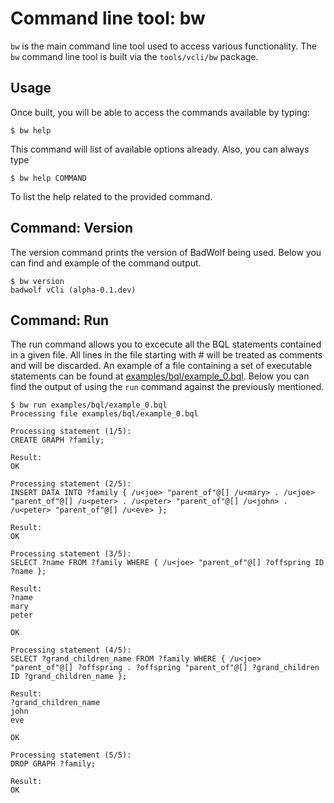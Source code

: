 # Command line tool: bw

`bw` is the main command line tool used to access various functionality.
The `bw` command line tool is built via the `tools/vcli/bw` package.

## Usage

Once built, you will be able to access the commands available by typing:

```
$ bw help
```

This command will list of available options already. Also, you can always type

```
$ bw help COMMAND
```

To list the help related to the provided command.

## Command: Version

The version command prints the version of BadWolf being used. Below you can
find and example of the command output.

```
$ bw version
badwolf vCli (alpha-0.1.dev)
```

## Command: Run

The run command allows you to excecute all the BQL statements contained in a
given file. All lines in the file starting with # will be treated as comments
and will be discarded. An example of a file containing a set of executable
statements can be found at
[examples/bql/example_0.bql](../examples/bql/example_0.bql).
Below you can find the output of using the `run` command against the previously mentioned.

```
$ bw run examples/bql/example_0.bql
Processing file examples/bql/example_0.bql

Processing statement (1/5):
CREATE GRAPH ?family;

Result:
OK

Processing statement (2/5):
INSERT DATA INTO ?family { /u<joe> "parent_of"@[] /u<mary> . /u<joe> "parent_of"@[] /u<peter> . /u<peter> "parent_of"@[] /u<john> . /u<peter> "parent_of"@[] /u<eve> };

Result:
OK

Processing statement (3/5):
SELECT ?name FROM ?family WHERE { /u<joe> "parent_of"@[] ?offspring ID ?name };

Result:
?name
mary
peter

OK

Processing statement (4/5):
SELECT ?grand_children_name FROM ?family WHERE { /u<joe> "parent_of"@[] ?offspring . ?offspring "parent_of"@[] ?grand_children ID ?grand_children_name };

Result:
?grand_children_name
john
eve

OK

Processing statement (5/5):
DROP GRAPH ?family;

Result:
OK

```
